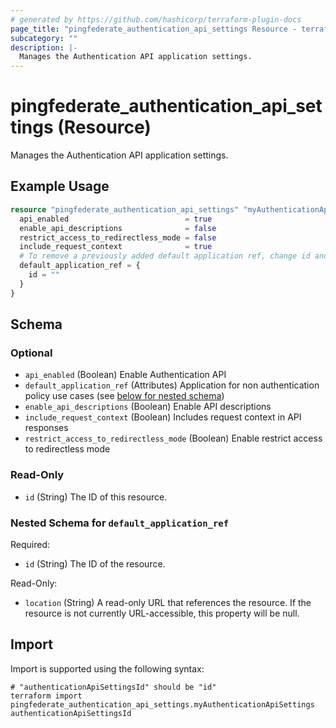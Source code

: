 ```yaml
---
# generated by https://github.com/hashicorp/terraform-plugin-docs
page_title: "pingfederate_authentication_api_settings Resource - terraform-provider-pingfederate"
subcategory: ""
description: |-
  Manages the Authentication API application settings.
---
```


# pingfederate_authentication_api_settings (Resource)

Manages the Authentication API application settings.

## Example Usage

```terraform
resource "pingfederate_authentication_api_settings" "myAuthenticationApiSettings" {
  api_enabled                          = true
  enable_api_descriptions              = false
  restrict_access_to_redirectless_mode = false
  include_request_context              = true
  # To remove a previously added default application ref, change id and location values to empty strings
  default_application_ref = {
    id = ""
  }
}
```

<!-- schema generated by tfplugindocs -->
## Schema

### Optional

- `api_enabled` (Boolean) Enable Authentication API
- `default_application_ref` (Attributes) Application for non authentication policy use cases (see [below for nested schema](#nestedatt--default_application_ref))
- `enable_api_descriptions` (Boolean) Enable API descriptions
- `include_request_context` (Boolean) Includes request context in API responses
- `restrict_access_to_redirectless_mode` (Boolean) Enable restrict access to redirectless mode

### Read-Only

- `id` (String) The ID of this resource.

<a id="nestedatt--default_application_ref"></a>
### Nested Schema for `default_application_ref`

Required:

- `id` (String) The ID of the resource.

Read-Only:

- `location` (String) A read-only URL that references the resource. If the resource is not currently URL-accessible, this property will be null.

## Import

Import is supported using the following syntax:

```shell
# "authenticationApiSettingsId" should be "id"
terraform import pingfederate_authentication_api_settings.myAuthenticationApiSettings authenticationApiSettingsId
```

